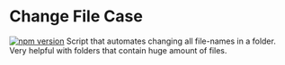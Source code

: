 # Change File Case
[![npm version](https://badge.fury.io/js/change-file-case.svg)](https://badge.fury.io/js/change-file-case)
Script that automates changing all file-names in a folder. Very helpful with folders that contain huge amount of files.
